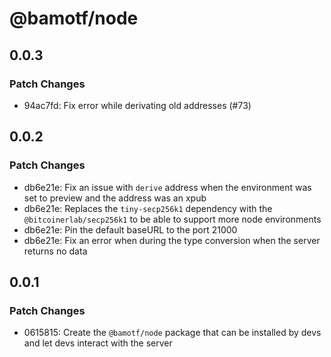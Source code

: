 # @bamotf/node

## 0.0.3

### Patch Changes

- 94ac7fd: Fix error while derivating old addresses (#73)

## 0.0.2

### Patch Changes

- db6e21e: Fix an issue with `derive` address when the environment was set to
  preview and the address was an xpub
- db6e21e: Replaces the `tiny-secp256k1` dependency with the
  `@bitcoinerlab/secp256k1` to be able to support more node environments
- db6e21e: Pin the default baseURL to the port 21000
- db6e21e: Fix an error when during the type conversion when the server returns
  no data

## 0.0.1

### Patch Changes

- 0615815: Create the `@bamotf/node` package that can be installed by devs and
  let devs interact with the server
